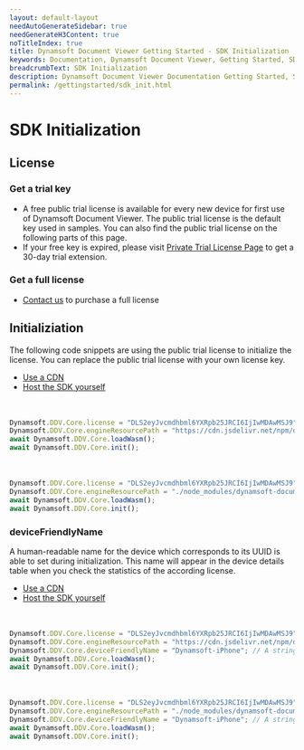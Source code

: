 ```yaml
---
layout: default-layout
needAutoGenerateSidebar: true
needGenerateH3Content: true
noTitleIndex: true
title: Dynamsoft Document Viewer Getting Started - SDK Initialization
keywords: Documentation, Dynamsoft Document Viewer, Getting Started, SDK Initialization
breadcrumbText: SDK Initialization
description: Dynamsoft Document Viewer Documentation Getting Started, SDK Initialization
permalink: /gettingstarted/sdk_init.html
---
```


# SDK Initialization

## License

### Get a trial key

- A free public trial license is available for every new device for first use of Dynamsoft Document Viewer. The public trial license is the default key used in samples. You can also find the public trial license on the following parts of this page.
- If your free key is expired, please visit <a href="https://www.dynamsoft.com/customer/license/trialLicense?product=mwc&source=docs" target="_blank">Private Trial License Page</a> to get a 30-day trial extension.

### Get a full license

- [Contact us](https://www.dynamsoft.com/company/contact/)  to purchase a full license

## Initializiation

The following code snippets are using the public trial license to initialize the license. You can replace the public trial license with your own license key.

<div class="multi-panel-switching-prefix"></div>

- [Use a CDN](#-)
- [Host the SDK yourself](#--)

<div class="multi-panel-start"></div>

<div style="height: 20px;"></div>
 

```javascript
Dynamsoft.DDV.Core.license = "DLS2eyJvcmdhbml6YXRpb25JRCI6IjIwMDAwMSJ9"; // Public trial license which is valid for 24 hours
Dynamsoft.DDV.Core.engineResourcePath = "https://cdn.jsdelivr.net/npm/dynamsoft-document-viewer@latest/dist/engine";// Lead to a folder containing the distributed WASM files
await Dynamsoft.DDV.Core.loadWasm();
await Dynamsoft.DDV.Core.init(); 
```

<div class="multi-panel-end"></div>

<div class="multi-panel-start"></div>

<div style="height: 20px;"></div>
  

```javascript
Dynamsoft.DDV.Core.license = "DLS2eyJvcmdhbml6YXRpb25JRCI6IjIwMDAwMSJ9"; // Public trial license which is valid for 24 hours
Dynamsoft.DDV.Core.engineResourcePath = "./node_modules/dynamsoft-document-viewer/dist/engine";// Lead to a folder containing the distributed WASM files
await Dynamsoft.DDV.Core.loadWasm();
await Dynamsoft.DDV.Core.init(); 
```

<div class="multi-panel-end"></div>

<div class="multi-panel-switching-end"></div>

### deviceFriendlyName

A human-readable name for the device which corresponds to its UUID is able to set during initialization. This name will appear in the device details table when you check the statistics of the according license.


<div class="multi-panel-switching-prefix"></div>

- [Use a CDN](#---)
- [Host the SDK yourself](#----)

<div class="multi-panel-start"></div>

<div style="height: 20px;"></div>

   

```javascript
Dynamsoft.DDV.Core.license = "DLS2eyJvcmdhbml6YXRpb25JRCI6IjIwMDAwMSJ9";// Public trial license which is valid for 24 hours
Dynamsoft.DDV.Core.engineResourcePath = "https://cdn.jsdelivr.net/npm/dynamsoft-document-viewer@latest/dist/engine"; // Lead to a folder containing the distributed WASM files
Dynamsoft.DDV.Core.deviceFriendlyName = "Dynamsoft-iPhone"; // A string representing the device which is easier to recognize than its UUID
await Dynamsoft.DDV.Core.loadWasm();
await Dynamsoft.DDV.Core.init(); 
```

<div class="multi-panel-end"></div>

<div class="multi-panel-start"></div>

<div style="height: 20px;"></div>
    

```javascript
Dynamsoft.DDV.Core.license = "DLS2eyJvcmdhbml6YXRpb25JRCI6IjIwMDAwMSJ9";// Public trial license which is valid for 24 hours
Dynamsoft.DDV.Core.engineResourcePath = "./node_modules/dynamsoft-document-viewer/dist/engine"; // Lead to a folder containing the distributed WASM files
Dynamsoft.DDV.Core.deviceFriendlyName = "Dynamsoft-iPhone"; // A string representing the device which is easier to recognize than its UUID
await Dynamsoft.DDV.Core.loadWasm();
await Dynamsoft.DDV.Core.init(); 
```

<div class="multi-panel-end"></div>

<div class="multi-panel-switching-end"></div>
